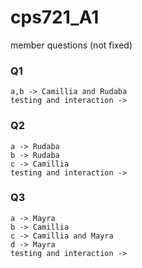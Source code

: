 # cps721_A1

member questions (not fixed)

### Q1 
    a,b -> Camillia and Rudaba
    testing and interaction ->  

### Q2  
    a -> Rudaba 
    b -> Rudaba  
    c -> Camillia 
    testing and interaction ->   

### Q3 
    a -> Mayra  
    b -> Camillia  
    c -> Camillia and Mayra  
    d -> Mayra  
    testing and interaction ->  